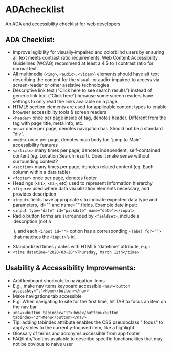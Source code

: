 # ADAchecklist
An ADA and accessibility checklist for web developers

## ADA Checklist:
-	Improve legibility for visually-impaired and colorblind users by ensuring all text meets contrast ratio requirements. Web Content Accessibility Guidelines (WCAG) recommend at least a 4.5 to 1 contrast ratio for normal text. 
-	All multimedia (`<img>`, `<audio>`, `<video>`) elements should have alt text describing the content for the visual- or audio-impaired to access via screen-reader or other assistive technologies.
-	Descriptive link text (“Click here to see search results”) instead of generic link text (“Click here”) because some screen readers have settings to only read the links available on a page.
-	HTML5 section elements are used for applicable content types to enable browser accessibility tools & screen readers
  - `<header>` once per page inside of <body> tag, denotes header. Different from the <head> tag with page title, meta info, etc.
  - `<nav>` once per page, denotes navigation bar. Should not be a standard “div”.
  - `<main>` once per page, denotes main body for “jump to Main” accessibility features
  - `<article>` many times per page, denotes independent, self-contained content (eg. Location Search result). Does it make sense without surrounding context?
  - `<section>` many times per page, denotes related content (eg. Each column within a data table)
  - `<footer>` once per page, denotes footer
-	Headings (`<h1>`, `<h2>`, etc) used to represent information hierarchy
-	`<figure>` used where data visualization elements necessary, and <figcaption> provides description
-	`<input>` fields have appropriate <label>s to indicate expected data type and parameters, id="" and name="" fields. Example date input:
  - `<input type="date" id="pickdate" name="date"></input>`
-	Radio button forms are surrounded by `<fieldset>`, include a <legend> description (not a <p>), and each `<input id="">` option has a corresponding `<label for=””>` that matches the `<input>`’s id. 
-	Standardized times / dates with HTML5 “datetime” attribute, e.g.:
  - `<time datetime="2020-03-20">Thursday, March 12th</time>`
## Usability & Accessibility Improvements:
-	Add keyboard shortcuts to navigation items 
  - E.g., make nav items keyboard accessible `<nav><button accesskey="l">Home</button></nav>` 
-	Make navigations tab accessible
  - E.g. When navigating to site for the first time, hit TAB to focus an item on the nav bar 
  - `<nav><button tabindex="1">Home</button><button tabindex="2">Menu</button></nav>`
  - Tip: adding tabindex attribute enables the CSS pseudoclass ":focus" to apply styles to the currently-focused item, like a highlight.
-	Glossary of terms and acronyms accessible from app footer
-	FAQ/Info/Tooltips available to describe specific functionalities that may not be obvious to naïve user
